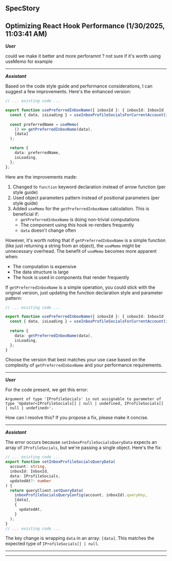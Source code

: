 ## SpecStory

## Optimizing React Hook Performance (1/30/2025, 11:03:41 AM)

_**User**_

could we make it better and more perforamnt ? not sure if it's worth using useMemo for example

---

_**Assistant**_

Based on the code style guide and performance considerations, I can suggest a few improvements. Here's the enhanced version:

```typescript:hooks/usePreferredInboxName.ts
// ... existing code ...

export function usePreferredInboxName({ inboxId }: { inboxId: InboxId | undefined }) {
  const { data, isLoading } = useInboxProfileSocialsForCurrentAccount(inboxId);
  
  const preferredName = useMemo(
    () => getPreferredInboxName(data),
    [data]
  );

  return {
    data: preferredName,
    isLoading,
  };
};
```

Here are the improvements made:

1. Changed to `function` keyword declaration instead of arrow function (per style guide)
2. Used object parameters pattern instead of positional parameters (per style guide)
3. Added `useMemo` for the `getPreferredInboxName` calculation. This is beneficial if:
   - `getPreferredInboxName` is doing non-trivial computations
   - The component using this hook re-renders frequently
   - `data` doesn't change often

However, it's worth noting that if `getPreferredInboxName` is a simple function (like just returning a string from an object), the `useMemo` might be unnecessary overhead. The benefit of `useMemo` becomes more apparent when:
- The computation is expensive
- The data structure is large
- The hook is used in components that render frequently

If `getPreferredInboxName` is a simple operation, you could stick with the original version, just updating the function declaration style and parameter pattern:

```typescript:hooks/usePreferredInboxName.ts
// ... existing code ...

export function usePreferredInboxName({ inboxId }: { inboxId: InboxId | undefined }) {
  const { data, isLoading } = useInboxProfileSocialsForCurrentAccount(inboxId);
  
  return {
    data: getPreferredInboxName(data),
    isLoading,
  };
}
```

Choose the version that best matches your use case based on the complexity of `getPreferredInboxName` and your performance requirements.

---

_**User**_

For the code present, we get this error:
```
Argument of type 'IProfileSocials' is not assignable to parameter of type 'Updater<IProfileSocials[] | null | undefined, IProfileSocials[] | null | undefined>'.
```
How can I resolve this? If you propose a fix, please make it concise.

---

_**Assistant**_

The error occurs because `setInboxProfileSocialsQueryData` expects an array of `IProfileSocials`, but we're passing a single object. Here's the fix:

```typescript:queries/useInboxProfileSocialsQuery.ts
// ... existing code ...
export function setInboxProfileSocialsQueryData(
  account: string,
  inboxId: InboxId,
  data: IProfileSocials,
  updatedAt?: number
) {
  return queryClient.setQueryData(
    inboxProfileSocialsQueryConfig(account, inboxId).queryKey,
    [data],
    {
      updatedAt,
    }
  );
}
// ... existing code ...
```

The key change is wrapping `data` in an array: `[data]`. This matches the expected type of `IProfileSocials[] | null`.

---



---


